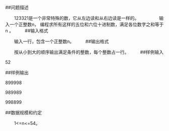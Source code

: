
##问题描述

　　123321是一个非常特殊的数，它从左边读和从右边读是一样的。
　　
　　输入一个正整数n， 编程求所有这样的五位和六位十进制数，满足各位数字之和等于n 。
　　
##输入格式

　　输入一行，包含一个正整数n。
　　
##输出格式

　　按从小到大的顺序输出满足条件的整数，每个整数占一行。
　　
##样例输入

52

##样例输出

899998

989989

998899

##数据规模和约定

　　1<=n<=54。
